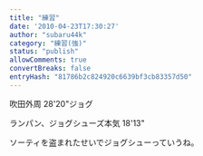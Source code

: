 ```yaml
---
title: "練習"
date: '2010-04-23T17:30:27'
author: "subaru44k"
category: "練習(強)"
status: "publish"
allowComments: true
convertBreaks: false
entryHash: "81786b2c824920c6639bf3cb83357d50"
---
```

吹田外周
28'20"ジョグ

ランパン、ジョグシューズ本気
18'13"

ソーティを盗まれたせいでジョグシューっていうね。
